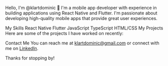Hello, I'm @klartdominic 👋
I'm a mobile app developer with experience in building applications using React Native and Flutter. I'm passionate about developing high-quality mobile apps that provide great user experiences.

My Skills
React Native
Flutter
JavaScript
TypeScript
HTML/CSS
My Projects
Here are some of the projects I have worked on recently:

<!---[Project 1](link to project) - Short description of the project
[Project 2](link to project) - Short description of the project
[Project 3](link to project) - Short description of the project
My Contributions
I have contributed to the following open-source projects:

[Project 1](link to project) - Short description of the contribution
[Project 2](link to project) - Short description of the contribution
[Project 3](link to project) - Short description of the contribution
--->
Contact Me
You can reach me at klartdominic@gmail.com or connect with me on [LinkedIn](https://www.linkedin.com/in/klart-dominic-sanchez-5849b2128).

Thanks for stopping by!

<!---
klartdominic/klartdominic is a ✨ special ✨ repository because its `README.md` (this file) appears on your GitHub profile.
You can click the Preview link to take a look at your changes.
--->
